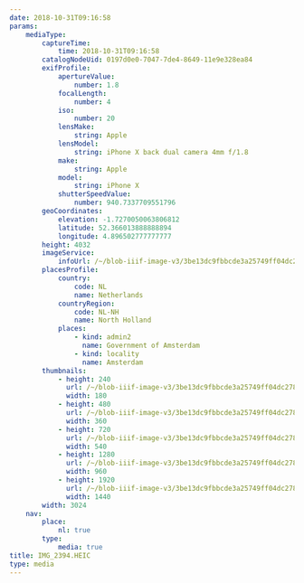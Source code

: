 ```yaml
---
date: 2018-10-31T09:16:58
params:
    mediaType:
        captureTime:
            time: 2018-10-31T09:16:58
        catalogNodeUid: 0197d0e0-7047-7de4-8649-11e9e328ea84
        exifProfile:
            apertureValue:
                number: 1.8
            focalLength:
                number: 4
            iso:
                number: 20
            lensMake:
                string: Apple
            lensModel:
                string: iPhone X back dual camera 4mm f/1.8
            make:
                string: Apple
            model:
                string: iPhone X
            shutterSpeedValue:
                number: 940.7337709551796
        geoCoordinates:
            elevation: -1.7270050063806812
            latitude: 52.366013888888894
            longitude: 4.896502777777777
        height: 4032
        imageService:
            infoUrl: /~/blob-iiif-image-v3/3be13dc9fbbcde3a25749ff04dc278894ea5253ce8a8f2f396f87f396423e310/info.json
        placesProfile:
            country:
                code: NL
                name: Netherlands
            countryRegion:
                code: NL-NH
                name: North Holland
            places:
                - kind: admin2
                  name: Government of Amsterdam
                - kind: locality
                  name: Amsterdam
        thumbnails:
            - height: 240
              url: /~/blob-iiif-image-v3/3be13dc9fbbcde3a25749ff04dc278894ea5253ce8a8f2f396f87f396423e310/full/180%2C240/0/default.jpg
              width: 180
            - height: 480
              url: /~/blob-iiif-image-v3/3be13dc9fbbcde3a25749ff04dc278894ea5253ce8a8f2f396f87f396423e310/full/360%2C480/0/default.jpg
              width: 360
            - height: 720
              url: /~/blob-iiif-image-v3/3be13dc9fbbcde3a25749ff04dc278894ea5253ce8a8f2f396f87f396423e310/full/540%2C720/0/default.jpg
              width: 540
            - height: 1280
              url: /~/blob-iiif-image-v3/3be13dc9fbbcde3a25749ff04dc278894ea5253ce8a8f2f396f87f396423e310/full/960%2C1280/0/default.jpg
              width: 960
            - height: 1920
              url: /~/blob-iiif-image-v3/3be13dc9fbbcde3a25749ff04dc278894ea5253ce8a8f2f396f87f396423e310/full/1440%2C1920/0/default.jpg
              width: 1440
        width: 3024
    nav:
        place:
            nl: true
        type:
            media: true
title: IMG_2394.HEIC
type: media
---
```

